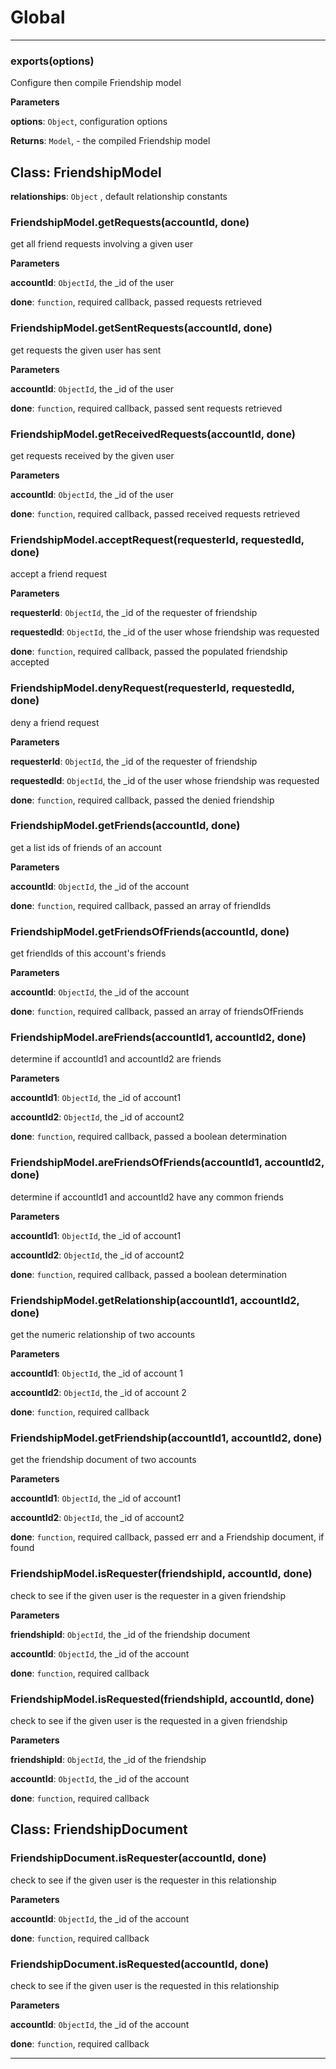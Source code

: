 # Global





* * *

### exports(options) 

Configure then compile Friendship model

**Parameters**

**options**: `Object`, configuration options

**Returns**: `Model`, - the compiled Friendship model


## Class: FriendshipModel


**relationships**: `Object` , default relationship constants
### FriendshipModel.getRequests(accountId, done) 

get all friend requests involving a given user

**Parameters**

**accountId**: `ObjectId`, the _id of the user

**done**: `function`, required callback, passed requests retrieved


### FriendshipModel.getSentRequests(accountId, done) 

get requests the given user has sent

**Parameters**

**accountId**: `ObjectId`, the _id of the user

**done**: `function`, required callback, passed sent requests retrieved


### FriendshipModel.getReceivedRequests(accountId, done) 

get requests received by the given user

**Parameters**

**accountId**: `ObjectId`, the _id of the user

**done**: `function`, required callback, passed received requests retrieved


### FriendshipModel.acceptRequest(requesterId, requestedId, done) 

accept a friend request

**Parameters**

**requesterId**: `ObjectId`, the _id of the requester of friendship

**requestedId**: `ObjectId`, the _id of the user whose friendship was requested

**done**: `function`, required callback, passed the populated friendship accepted


### FriendshipModel.denyRequest(requesterId, requestedId, done) 

deny a friend request

**Parameters**

**requesterId**: `ObjectId`, the _id of the requester of friendship

**requestedId**: `ObjectId`, the _id of the user whose friendship was requested

**done**: `function`, required callback, passed the denied friendship


### FriendshipModel.getFriends(accountId, done) 

get a list ids of friends of an account

**Parameters**

**accountId**: `ObjectId`, the _id of the account

**done**: `function`, required callback, passed an array of friendIds


### FriendshipModel.getFriendsOfFriends(accountId, done) 

get friendIds of this account's friends

**Parameters**

**accountId**: `ObjectId`, the _id of the account

**done**: `function`, required callback, passed an array of friendsOfFriends


### FriendshipModel.areFriends(accountId1, accountId2, done) 

determine if accountId1 and accountId2 are friends

**Parameters**

**accountId1**: `ObjectId`, the _id of account1

**accountId2**: `ObjectId`, the _id of account2

**done**: `function`, required callback, passed a boolean determination


### FriendshipModel.areFriendsOfFriends(accountId1, accountId2, done) 

determine if accountId1 and accountId2 have any common friends

**Parameters**

**accountId1**: `ObjectId`, the _id of account1

**accountId2**: `ObjectId`, the _id of account2

**done**: `function`, required callback, passed a boolean determination


### FriendshipModel.getRelationship(accountId1, accountId2, done) 

get the numeric relationship of two accounts

**Parameters**

**accountId1**: `ObjectId`, the _id of account 1

**accountId2**: `ObjectId`, the _id of account 2

**done**: `function`, required callback


### FriendshipModel.getFriendship(accountId1, accountId2, done) 

get the friendship document of two accounts

**Parameters**

**accountId1**: `ObjectId`, the _id of account1

**accountId2**: `ObjectId`, the _id of account2

**done**: `function`, required callback, passed err and a Friendship document, if found


### FriendshipModel.isRequester(friendshipId, accountId, done) 

check to see if the given user is the requester in a given friendship

**Parameters**

**friendshipId**: `ObjectId`, the _id of the friendship document

**accountId**: `ObjectId`, the _id of the account

**done**: `function`, required callback


### FriendshipModel.isRequested(friendshipId, accountId, done) 

check to see if the given user is the requested in a given friendship

**Parameters**

**friendshipId**: `ObjectId`, the _id of the friendship

**accountId**: `ObjectId`, the _id of the account

**done**: `function`, required callback



## Class: FriendshipDocument


### FriendshipDocument.isRequester(accountId, done) 

check to see if the given user is the requester in this relationship

**Parameters**

**accountId**: `ObjectId`, the _id of the account

**done**: `function`, required callback


### FriendshipDocument.isRequested(accountId, done) 

check to see if the given user is the requested in this relationship

**Parameters**

**accountId**: `ObjectId`, the _id of the account

**done**: `function`, required callback




* * *










